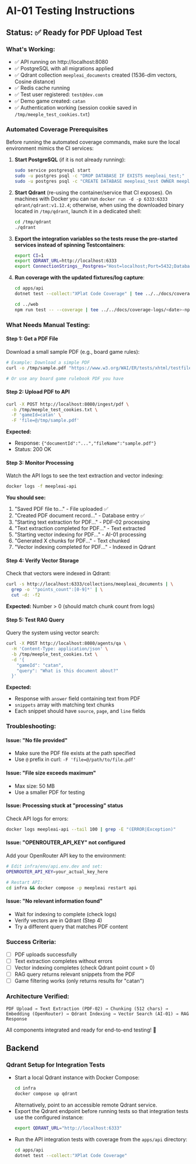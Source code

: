 # AI-01 Testing Instructions

## Status: ✅ Ready for PDF Upload Test

### What's Working:
- ✅ API running on http://localhost:8080
- ✅ PostgreSQL with all migrations applied
- ✅ Qdrant collection `meepleai_documents` created (1536-dim vectors, Cosine distance)
- ✅ Redis cache running
- ✅ Test user registered: `test@dev.com`
- ✅ Demo game created: `catan`
- ✅ Authentication working (session cookie saved in `/tmp/meeple_test_cookies.txt`)

### Automated Coverage Prerequisites

Before running the automated coverage commands, make sure the local environment mimics the CI services:

1. **Start PostgreSQL** (if it is not already running):
   ```bash
   sudo service postgresql start
   sudo -u postgres psql -c "DROP DATABASE IF EXISTS meepleai_test;"
   sudo -u postgres psql -c "CREATE DATABASE meepleai_test OWNER meeple;"
   ```
2. **Start Qdrant** (re-using the container/service that CI exposes). On machines with Docker you can run `docker run -d -p 6333:6333 qdrant/qdrant:v1.12.4`; otherwise, when using the downloaded binary located in `/tmp/qdrant`, launch it in a dedicated shell:
   ```bash
   cd /tmp/qdrant
   ./qdrant
   ```
3. **Export the integration variables so the tests reuse the pre-started services instead of spinning Testcontainers**:
   ```bash
   export CI=1
   export QDRANT_URL=http://localhost:6333
   export ConnectionStrings__Postgres="Host=localhost;Port=5432;Database=meepleai_test;Username=meeple;Password=meeplepass"
   ```
4. **Run coverage with the updated fixtures/log capture**:
   ```bash
   cd apps/api
   dotnet test --collect:"XPlat Code Coverage" | tee ../../docs/coverage-logs/<date>-dotnet-test.log
   ```
   ```bash
   cd ../web
   npm run test -- --coverage | tee ../../docs/coverage-logs/<date>-npm-test.log
   ```

### What Needs Manual Testing:

#### Step 1: Get a PDF File
Download a small sample PDF (e.g., board game rules):
```bash
# Example: Download a simple PDF
curl -o /tmp/sample.pdf "https://www.w3.org/WAI/ER/tests/xhtml/testfiles/resources/pdf/dummy.pdf"

# Or use any board game rulebook PDF you have
```

#### Step 2: Upload PDF to API
```bash
curl -X POST http://localhost:8080/ingest/pdf \
  -b /tmp/meeple_test_cookies.txt \
  -F 'gameId=catan' \
  -F 'file=@/tmp/sample.pdf'
```

**Expected:**
- Response: `{"documentId":"...","fileName":"sample.pdf"}`
- Status: 200 OK

#### Step 3: Monitor Processing
Watch the API logs to see the text extraction and vector indexing:
```bash
docker logs -f meepleai-api
```

**You should see:**
1. "Saved PDF file to..." - File uploaded ✅
2. "Created PDF document record..." - Database entry ✅
3. "Starting text extraction for PDF..." - PDF-02 processing
4. "Text extraction completed for PDF..." - Text extracted
5. "Starting vector indexing for PDF..." - AI-01 processing
6. "Generated X chunks for PDF..." - Text chunked
7. "Vector indexing completed for PDF..." - Indexed in Qdrant

#### Step 4: Verify Vector Storage
Check that vectors were indexed in Qdrant:
```bash
curl -s http://localhost:6333/collections/meepleai_documents | \
  grep -o '"points_count":[0-9]*' | \
  cut -d: -f2
```

**Expected:** Number > 0 (should match chunk count from logs)

#### Step 5: Test RAG Query
Query the system using vector search:
```bash
curl -X POST http://localhost:8080/agents/qa \
  -H 'Content-Type: application/json' \
  -b /tmp/meeple_test_cookies.txt \
  -d '{
    "gameId": "catan",
    "query": "What is this document about?"
  }'
```

**Expected:**
- Response with `answer` field containing text from PDF
- `snippets` array with matching text chunks
- Each snippet should have `source`, `page`, and `line` fields

### Troubleshooting:

#### Issue: "No file provided"
- Make sure the PDF file exists at the path specified
- Use `@` prefix in curl: `-F 'file=@/path/to/file.pdf'`

#### Issue: "File size exceeds maximum"
- Max size: 50 MB
- Use a smaller PDF for testing

#### Issue: Processing stuck at "processing" status
Check API logs for errors:
```bash
docker logs meepleai-api --tail 100 | grep -E "(ERROR|Exception)"
```

#### Issue: "OPENROUTER_API_KEY" not configured
Add your OpenRouter API key to the environment:
```bash
# Edit infra/env/api.env.dev and set:
OPENROUTER_API_KEY=your_actual_key_here

# Restart API:
cd infra && docker compose -p meepleai restart api
```

#### Issue: "No relevant information found"
- Wait for indexing to complete (check logs)
- Verify vectors are in Qdrant (Step 4)
- Try a different query that matches PDF content

### Success Criteria:
- [ ] PDF uploads successfully
- [ ] Text extraction completes without errors
- [ ] Vector indexing completes (check Qdrant point count > 0)
- [ ] RAG query returns relevant snippets from the PDF
- [ ] Game filtering works (only returns results for "catan")

### Architecture Verified:
```
PDF Upload → Text Extraction (PDF-02) → Chunking (512 chars) →
Embedding (OpenRouter) → Qdrant Indexing → Vector Search (AI-01) → RAG Response
```

All components integrated and ready for end-to-end testing! 🎉

## Backend

### Qdrant Setup for Integration Tests

- Start a local Qdrant instance with Docker Compose:
  ```bash
  cd infra
  docker compose up qdrant
  ```
  Alternatively, point to an accessible remote Qdrant service.
- Export the Qdrant endpoint before running tests so that integration tests use the configured instance:
  ```bash
  export QDRANT_URL="http://localhost:6333"
  ```
- Run the API integration tests with coverage from the `apps/api` directory:
  ```bash
  cd apps/api
  dotnet test --collect:"XPlat Code Coverage"
  ```
